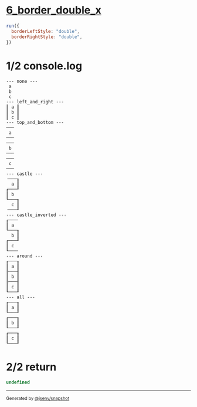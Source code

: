 # [6_border_double_x](../../table_3_cells_same_column.test.mjs#L121)

```js
run({
  borderLeftStyle: "double",
  borderRightStyle: "double",
})
```

# 1/2 console.log

```console
--- none ---
 a 
 b 
 c 
--- left_and_right ---
║ a ║
║ b ║
║ c ║
--- top_and_bottom ---
───
 a 
───
───
 b 
───
───
 c 
───
--- castle ---
╶───╖
  a ║
╓───╜
║ b  
╙───╖
  c ║
╶───╜
--- castle_inverted ---
╓───╴
║ a  
╙───╖
  b ║
╓───╜
║ c  
╙───╴
--- around ---
╓───╖
║ a ║
╟───╢
║ b ║
╟───╢
║ c ║
╙───╜
--- all ---
╓───╖
║ a ║
╙───╜
╓───╖
║ b ║
╙───╜
╓───╖
║ c ║
╙───╜
```

# 2/2 return

```js
undefined
```

---

<sub>
  Generated by <a href="https://github.com/jsenv/core/tree/main/packages/tooling/snapshot">@jsenv/snapshot</a>
</sub>
